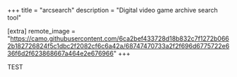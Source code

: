 +++
title = "arcsearch"
description = "Digital video game archive search tool"

[extra]
remote_image = "https://camo.githubusercontent.com/6ca2bef433728d18b832c7f1272b0662b182726824f5c1dbc2f2082cf6c6a42a/68747470733a2f2f696d6775722e636f6d2f623868667a464e2e676966"
+++

TEST
